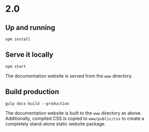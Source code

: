 # 2.0 

## Up and running

`npm install`

## Serve it locally

`npm start`

The documentation website is served from the `www` directory.

## Build production

`gulp docs-build --production`

The documentation website is built to the `www` directory as above. Additionally, compiled CSS is copied to `www/public/css` to create a completely stand-alone static website package.

